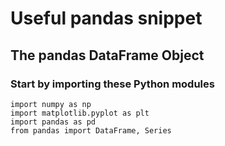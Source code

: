 # Useful pandas snippet

## The pandas DataFrame Object

### Start by importing these Python modules
    import numpy as np
    import matplotlib.pyplot as plt
    import pandas as pd
    from pandas import DataFrame, Series
